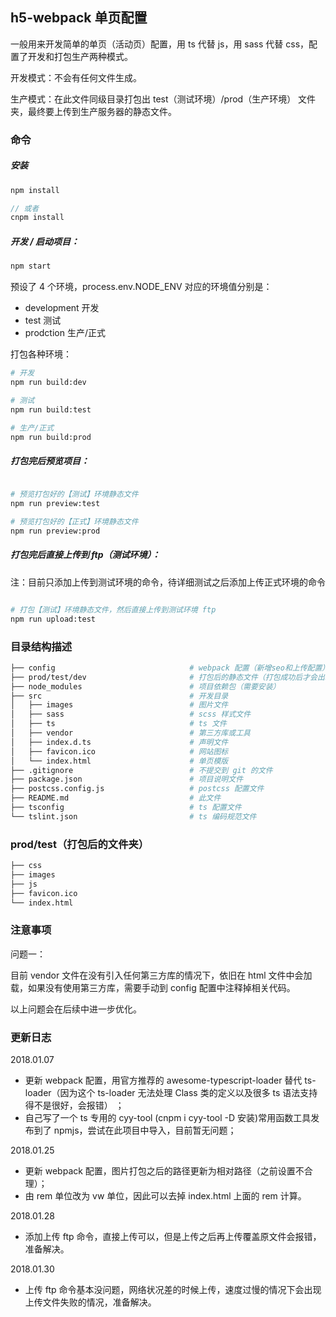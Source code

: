 ## h5-webpack 单页配置

一般用来开发简单的单页（活动页）配置，用 ts 代替 js，用 sass 代替 css，配置了开发和打包生产两种模式。

开发模式：不会有任何文件生成。

生产模式：在此文件同级目录打包出 test（测试环境）/prod（生产环境） 文件夹，最终要上传到生产服务器的静态文件。

### 命令

##### 安装

```javascript
npm install

// 或者
cnpm install
```

##### 开发 / 启动项目：

```javascript
npm start
```

预设了 4 个环境，process.env.NODE_ENV 对应的环境值分别是：

- development   开发
- test          测试
- prodction     生产/正式    

打包各种环境：

```bash
# 开发
npm run build:dev

# 测试
npm run build:test

# 生产/正式
npm run build:prod
```

##### 打包完后预览项目：

```bash

# 预览打包好的【测试】环境静态文件
npm run preview:test

# 预览打包好的【正式】环境静态文件
npm run preview:prod
```

##### 打包完后直接上传到 ftp（测试环境）：

注：目前只添加上传到测试环境的命令，待详细测试之后添加上传正式环境的命令

```bash

# 打包【测试】环境静态文件，然后直接上传到测试环境 ftp
npm run upload:test
```
 
### 目录结构描述

```bash
├── config                              # webpack 配置（新增seo和上传配置）
├── prod/test/dev                       # 打包后的静态文件（打包成功后才会出现）
├── node_modules                        # 项目依赖包（需要安装）
├── src                                 # 开发目录
│   ├── images                          # 图片文件
│   ├── sass                            # scss 样式文件
│   ├── ts                              # ts 文件
│   ├── vendor                          # 第三方库或工具
│   ├── index.d.ts                      # 声明文件
│   ├── favicon.ico                     # 网站图标
│   └── index.html                      # 单页模版
├── .gitignore                          # 不提交到 git 的文件
├── package.json                        # 项目说明文件
├── postcss.config.js                   # postcss 配置文件
├── README.md                           # 此文件
├── tsconfig                            # ts 配置文件
└── tslint.json                         # ts 编码规范文件
```

### prod/test（打包后的文件夹）

```bash
├── css                                 
├── images                              
├── js                                  
├── favicon.ico                         
└── index.html                          
```

### 注意事项

问题一：

目前 vendor 文件在没有引入任何第三方库的情况下，依旧在 html 文件中会加载，如果没有使用第三方库，需要手动到 config 配置中注释掉相关代码。

以上问题会在后续中进一步优化。

### 更新日志

2018.01.07  

- 更新 webpack 配置，用官方推荐的 awesome-typescript-loader 替代 ts-loader（因为这个 ts-loader 无法处理 Class 类的定义以及很多 ts 语法支持得不是很好，会报错） ；
- 自己写了一个 ts 专用的 cyy-tool (cnpm i cyy-tool -D 安装)常用函数工具发布到了 npmjs，尝试在此项目中导入，目前暂无问题；

2018.01.25

- 更新 webpack 配置，图片打包之后的路径更新为相对路径（之前设置不合理）；
- 由 rem 单位改为 vw 单位，因此可以去掉 index.html 上面的 rem 计算。

2018.01.28

- 添加上传 ftp 命令，直接上传可以，但是上传之后再上传覆盖原文件会报错，准备解决。

2018.01.30

- 上传 ftp 命令基本没问题，网络状况差的时候上传，速度过慢的情况下会出现上传文件失败的情况，准备解决。